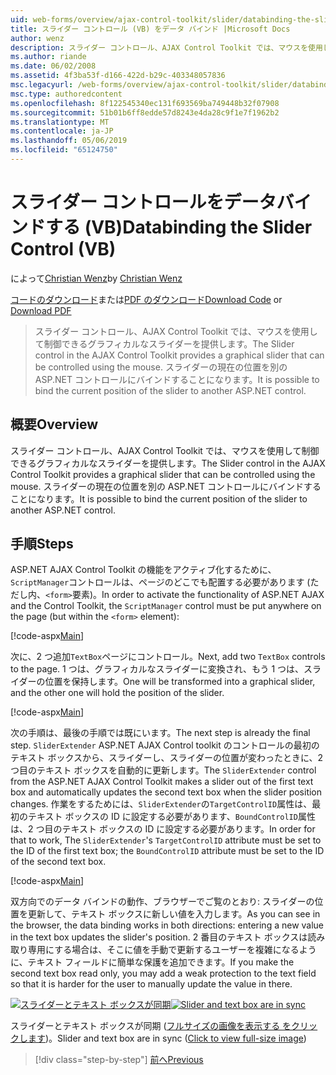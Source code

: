 ```yaml
---
uid: web-forms/overview/ajax-control-toolkit/slider/databinding-the-slider-control-vb
title: スライダー コントロール (VB) をデータ バインド |Microsoft Docs
author: wenz
description: スライダー コントロール、AJAX Control Toolkit では、マウスを使用して制御できるグラフィカルなスライダーを提供します。 現在の positio をバインドすることはしています.
ms.author: riande
ms.date: 06/02/2008
ms.assetid: 4f3ba53f-d166-422d-b29c-403348057836
msc.legacyurl: /web-forms/overview/ajax-control-toolkit/slider/databinding-the-slider-control-vb
msc.type: authoredcontent
ms.openlocfilehash: 8f122545340ec131f693569ba749448b32f07908
ms.sourcegitcommit: 51b01b6ff8edde57d8243e4da28c9f1e7f1962b2
ms.translationtype: MT
ms.contentlocale: ja-JP
ms.lasthandoff: 05/06/2019
ms.locfileid: "65124750"
---
```

# <a name="databinding-the-slider-control-vb"></a><span data-ttu-id="e21be-104">スライダー コントロールをデータバインドする (VB)</span><span class="sxs-lookup"><span data-stu-id="e21be-104">Databinding the Slider Control (VB)</span></span>

<span data-ttu-id="e21be-105">によって[Christian Wenz](https://github.com/wenz)</span><span class="sxs-lookup"><span data-stu-id="e21be-105">by [Christian Wenz](https://github.com/wenz)</span></span>

<span data-ttu-id="e21be-106">[コードのダウンロード](http://download.microsoft.com/download/9/3/f/93f8daea-bebd-4821-833b-95205389c7d0/Slider0.vb.zip)または[PDF のダウンロード](http://download.microsoft.com/download/2/d/c/2dc10e34-6983-41d4-9c08-f78f5387d32b/slider0VB.pdf)</span><span class="sxs-lookup"><span data-stu-id="e21be-106">[Download Code](http://download.microsoft.com/download/9/3/f/93f8daea-bebd-4821-833b-95205389c7d0/Slider0.vb.zip) or [Download PDF](http://download.microsoft.com/download/2/d/c/2dc10e34-6983-41d4-9c08-f78f5387d32b/slider0VB.pdf)</span></span>

> <span data-ttu-id="e21be-107">スライダー コントロール、AJAX Control Toolkit では、マウスを使用して制御できるグラフィカルなスライダーを提供します。</span><span class="sxs-lookup"><span data-stu-id="e21be-107">The Slider control in the AJAX Control Toolkit provides a graphical slider that can be controlled using the mouse.</span></span> <span data-ttu-id="e21be-108">スライダーの現在の位置を別の ASP.NET コントロールにバインドすることになります。</span><span class="sxs-lookup"><span data-stu-id="e21be-108">It is possible to bind the current position of the slider to another ASP.NET control.</span></span>

## <a name="overview"></a><span data-ttu-id="e21be-109">概要</span><span class="sxs-lookup"><span data-stu-id="e21be-109">Overview</span></span>

<span data-ttu-id="e21be-110">スライダー コントロール、AJAX Control Toolkit では、マウスを使用して制御できるグラフィカルなスライダーを提供します。</span><span class="sxs-lookup"><span data-stu-id="e21be-110">The Slider control in the AJAX Control Toolkit provides a graphical slider that can be controlled using the mouse.</span></span> <span data-ttu-id="e21be-111">スライダーの現在の位置を別の ASP.NET コントロールにバインドすることになります。</span><span class="sxs-lookup"><span data-stu-id="e21be-111">It is possible to bind the current position of the slider to another ASP.NET control.</span></span>

## <a name="steps"></a><span data-ttu-id="e21be-112">手順</span><span class="sxs-lookup"><span data-stu-id="e21be-112">Steps</span></span>

<span data-ttu-id="e21be-113">ASP.NET AJAX Control Toolkit の機能をアクティブ化するために、`ScriptManager`コントロールは、ページのどこでも配置する必要があります (ただし内、`<form>`要素)。</span><span class="sxs-lookup"><span data-stu-id="e21be-113">In order to activate the functionality of ASP.NET AJAX and the Control Toolkit, the `ScriptManager` control must be put anywhere on the page (but within the `<form>` element):</span></span>

[!code-aspx[Main](databinding-the-slider-control-vb/samples/sample1.aspx)]

<span data-ttu-id="e21be-114">次に、2 つ追加`TextBox`ページにコントロール。</span><span class="sxs-lookup"><span data-stu-id="e21be-114">Next, add two `TextBox` controls to the page.</span></span> <span data-ttu-id="e21be-115">1 つは、グラフィカルなスライダーに変換され、もう 1 つは、スライダーの位置を保持します。</span><span class="sxs-lookup"><span data-stu-id="e21be-115">One will be transformed into a graphical slider, and the other one will hold the position of the slider.</span></span>

[!code-aspx[Main](databinding-the-slider-control-vb/samples/sample2.aspx)]

<span data-ttu-id="e21be-116">次の手順は、最後の手順では既にいます。</span><span class="sxs-lookup"><span data-stu-id="e21be-116">The next step is already the final step.</span></span> <span data-ttu-id="e21be-117">`SliderExtender` ASP.NET AJAX Control toolkit のコントロールの最初のテキスト ボックスから、スライダーし、スライダーの位置が変わったときに、2 つ目のテキスト ボックスを自動的に更新します。</span><span class="sxs-lookup"><span data-stu-id="e21be-117">The `SliderExtender` control from the ASP.NET AJAX Control Toolkit makes a slider out of the first text box and automatically updates the second text box when the slider position changes.</span></span> <span data-ttu-id="e21be-118">作業をするためには、`SliderExtender`の`TargetControlID`属性は、最初のテキスト ボックスの ID に設定する必要があります、`BoundControlID`属性は、2 つ目のテキスト ボックスの ID に設定する必要があります。</span><span class="sxs-lookup"><span data-stu-id="e21be-118">In order for that to work, The `SliderExtender`'s `TargetControlID` attribute must be set to the ID of the first text box; the `BoundControlID` attribute must be set to the ID of the second text box.</span></span>

[!code-aspx[Main](databinding-the-slider-control-vb/samples/sample3.aspx)]

<span data-ttu-id="e21be-119">双方向でのデータ バインドの動作、ブラウザーでご覧のとおり: スライダーの位置を更新して、テキスト ボックスに新しい値を入力します。</span><span class="sxs-lookup"><span data-stu-id="e21be-119">As you can see in the browser, the data binding works in both directions: entering a new value in the text box updates the slider's position.</span></span> <span data-ttu-id="e21be-120">2 番目のテキスト ボックスは読み取り専用にする場合は、そこに値を手動で更新するユーザーを複雑になるように、テキスト フィールドに簡単な保護を追加できます。</span><span class="sxs-lookup"><span data-stu-id="e21be-120">If you make the second text box read only, you may add a weak protection to the text field so that it is harder for the user to manually update the value in there.</span></span>

<span data-ttu-id="e21be-121">[![スライダーとテキスト ボックスが同期](databinding-the-slider-control-vb/_static/image2.png)](databinding-the-slider-control-vb/_static/image1.png)</span><span class="sxs-lookup"><span data-stu-id="e21be-121">[![Slider and text box are in sync](databinding-the-slider-control-vb/_static/image2.png)](databinding-the-slider-control-vb/_static/image1.png)</span></span>

<span data-ttu-id="e21be-122">スライダーとテキスト ボックスが同期 ([フルサイズの画像を表示する をクリックします](databinding-the-slider-control-vb/_static/image3.png))。</span><span class="sxs-lookup"><span data-stu-id="e21be-122">Slider and text box are in sync ([Click to view full-size image](databinding-the-slider-control-vb/_static/image3.png))</span></span>

> [!div class="step-by-step"]
> [<span data-ttu-id="e21be-123">前へ</span><span class="sxs-lookup"><span data-stu-id="e21be-123">Previous</span></span>](using-the-slider-control-with-auto-postback-vb.md)
